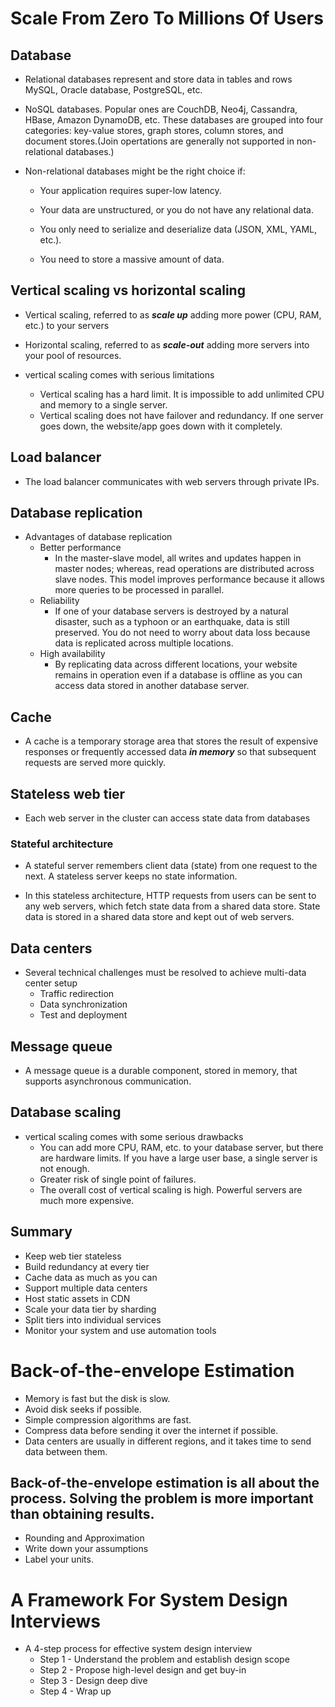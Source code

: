 # Scale From Zero To Millions Of Users

## Database

- Relational databases represent and store data in tables and rows MySQL, Oracle database, PostgreSQL, etc.

- NoSQL databases. Popular ones are CouchDB, Neo4j, Cassandra, HBase, Amazon DynamoDB, etc. These databases are grouped into four categories: key-value stores, graph stores, column stores, and document stores.(Join opertations are generally not supported in non-relational databases.)

- Non-relational databases might be the right choice if:

  - Your application requires super-low latency.

  - Your data are unstructured, or you do not have any relational data.

  - You only need to serialize and deserialize data (JSON, XML, YAML, etc.).

  - You need to store a massive amount of data.

## Vertical scaling vs horizontal scaling

- Vertical scaling, referred to as **_scale up_** adding more power (CPU, RAM, etc.) to your servers

- Horizontal scaling, referred to as **_scale-out_** adding more servers into your pool of resources.

- vertical scaling comes with serious limitations
  - Vertical scaling has a hard limit. It is impossible to add unlimited CPU and memory to a single server.
  - Vertical scaling does not have failover and redundancy. If one server goes down, the website/app goes down with it completely.

## Load balancer

- The load balancer communicates with web servers through private IPs.

## Database replication

- Advantages of database replication
  - Better performance
    - In the master-slave model, all writes and updates happen in master nodes; whereas, read operations are distributed across slave nodes. This model improves performance because it allows more queries to be processed in parallel.
  - Reliability
    - If one of your database servers is destroyed by a natural disaster, such as a typhoon or an earthquake, data is still preserved. You do not need to worry about data loss because data is replicated across multiple locations.
  - High availability
    - By replicating data across different locations, your website remains in operation even if a database is offline as you can access data stored in another database server.

## Cache

- A cache is a temporary storage area that stores the result of expensive responses or frequently accessed data **_in memory_** so that subsequent requests are served more quickly.

## Stateless web tier

- Each web server in the cluster can access state data from databases

### Stateful architecture

- A stateful server remembers client data (state) from one request to the next. A stateless server keeps no state information.

- In this stateless architecture, HTTP requests from users can be sent to any web servers, which fetch state data from a shared data store. State data is stored in a shared data store and kept out of web servers.

## Data centers

- Several technical challenges must be resolved to achieve multi-data center setup
  - Traffic redirection
  - Data synchronization
  - Test and deployment

## Message queue

- A message queue is a durable component, stored in memory, that supports asynchronous communication.

## Database scaling

- vertical scaling comes with some serious drawbacks
  - You can add more CPU, RAM, etc. to your database server, but there are hardware limits. If you have a large user base, a single server is not enough.
  - Greater risk of single point of failures.
  - The overall cost of vertical scaling is high. Powerful servers are much more expensive.

## Summary

- Keep web tier stateless
- Build redundancy at every tier
- Cache data as much as you can
- Support multiple data centers
- Host static assets in CDN
- Scale your data tier by sharding
- Split tiers into individual services
- Monitor your system and use automation tools

# Back-of-the-envelope Estimation

- Memory is fast but the disk is slow.
- Avoid disk seeks if possible.
- Simple compression algorithms are fast.
- Compress data before sending it over the internet if possible.
- Data centers are usually in different regions, and it takes time to send data between them.

## Back-of-the-envelope estimation is all about the process. Solving the problem is more important than obtaining results.

- Rounding and Approximation
- Write down your assumptions
- Label your units.

# A Framework For System Design Interviews

- A 4-step process for effective system design interview
  - Step 1 - Understand the problem and establish design scope
  - Step 2 - Propose high-level design and get buy-in
  - Step 3 - Design deep dive
  - Step 4 - Wrap up
